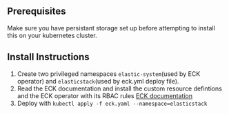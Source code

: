 ## Prerequisites
Make sure you have persistant storage set up before attempting to install this on your kubernetes cluster.
## Install Instructions
1. Create two privileged namespaces ```elastic-system```(used by ECK operator) and ```elasticstack```(used by eck.yml deploy file).
2. Read the ECK documentation and install the custom resource defintions and the ECK operator with its RBAC rules [ECK documentation](https://www.elastic.co/guide/en/cloud-on-k8s/master/k8s-deploy-eck.html)
3. Deploy with ```kubectl apply -f eck.yaml --namespace=elasticstack```
